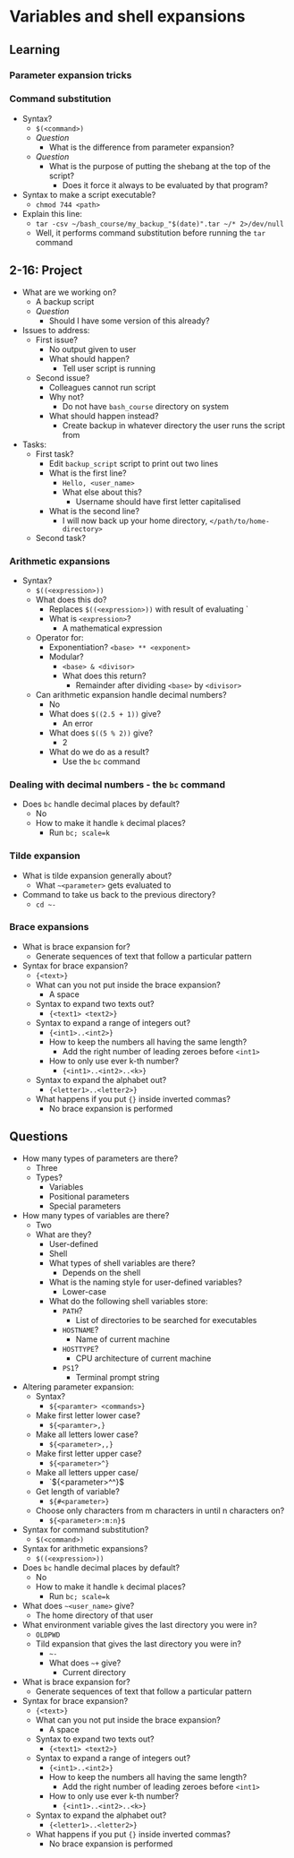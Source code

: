 # Variables and shell expansions

## Learning

### Parameter expansion tricks



### Command substitution

- Syntax?
  - `$(<command>)`
  - *Question*
    - What is the difference from parameter expansion?
  - *Question*
    - What is the purpose of putting the shebang at the top of the script?
      - Does it force it always to be evaluated by that program?
- Syntax to make a script executable?
  - `chmod 744 <path>`
- Explain this line:
  - `tar -csv ~/bash_course/my_backup_"$(date)".tar ~/* 2>/dev/null`
  - Well, it performs command substitution before running the `tar` command

## 2-16: Project

- What are we working on?
  - A backup script
  - *Question*
    - Should I have some version of this already?
- Issues to address:
  - First issue?
    - No output given to user
    - What should happen?
      - Tell user script is running
  - Second issue?
    - Colleagues cannot run script
    - Why not?
      - Do not have `bash_course` directory on system
    - What should happen instead?
      - Create backup in whatever directory the user runs the script from
- Tasks:
  - First task?
    - Edit `backup_script` script to print out two lines
    - What is the first line?
      - `Hello, <user_name>`
      - What else about this?
        - Username should have first letter capitalised
    - What is the second line?
      - I will now back up your home directory, `</path/to/home-directory>`
  - Second task?

### Arithmetic expansions

- Syntax?
  - `$((<expression>))`
  - What does this do?
    - Replaces `$((<expression>))` with result of evaluating `<expression>
    - What is `<expression>`?
      - A mathematical expression
  - Operator for:
    - Exponentiation?
      `<base> ** <exponent>`
    - Modular?
      - `<base> & <divisor>`
      - What does this return?
        - Remainder after dividing `<base>` by `<divisor>`
  - Can arithmetic expansion handle decimal numbers?
    - No
    - What does `$((2.5 + 1))` give?
      - An error
    - What does `$((5 % 2))` give?
      - 2
    - What do we do as a result?
      - Use the `bc` command

### Dealing with decimal numbers - the `bc` command

- Does `bc` handle decimal places by default?
  - No
  - How to make it handle `k` decimal places?
    - Run `bc; scale=k`

### Tilde expansion

- What is tilde expansion generally about?
  - What `~<parameter>` gets evaluated to
- Command to take us back to the previous directory?
  - `cd ~-`

### Brace expansions

- What is brace expansion for?
  - Generate sequences of text that follow a particular pattern
- Syntax for brace expansion?
  - `{<text>}`
  - What can you not put inside the brace expansion?
    - A space
  - Syntax to expand two texts out?
    - `{<text1> <text2>}`
  - Syntax to expand a range of integers out?
    - `{<int1>..<int2>}`
    - How to keep the numbers all having the same length?
      - Add the right number of leading zeroes before `<int1>`
    - How to only use ever k-th number?
      - `{<int1>..<int2>..<k>}`
  - Syntax to expand the alphabet out?
    - `{<letter1>..<letter2>}`
  - What happens if you put `{}` inside inverted commas?
    - No brace expansion is performed


## Questions

- How many types of parameters are there?
  - Three
  - Types?
    - Variables
    - Positional parameters
    - Special parameters
- How many types of variables are there?
  - Two
  - What are they?
    - User-defined
    - Shell
    - What types of shell variables are there?
      - Depends on the shell
    - What is the naming style for user-defined variables?
      - Lower-case
    - What do the following shell variables store:
      - `PATH`?
        - List of directories to be searched for executables
      - `HOSTNAME`? 
        - Name of current machine
      - `HOSTTYPE`?
        - CPU architecture of current machine
      - `PS1`?
        - Terminal prompt string
- Altering parameter expansion:
  - Syntax?
    - `${<paramter> <commands>}`
  - Make first letter lower case?
    - `${<paramter>,}`
  - Make all letters lower case?
    - `${<parameter>,,}`
  - Make first letter upper case?
    - `${<parameter>^}`
  - Make all letters upper case/
    - `${<parameter>^^}$
  - Get length of variable?
    - `${#<parameter>}`
  - Choose only characters from m characters in until n characters on?
    - `${<parameter>:m:n}$`
- Syntax for command substitution?
  - `$(<command>)`
- Syntax for arithmetic expansions?
  - `$((<expression>))`
- Does `bc` handle decimal places by default?
  - No
  - How to make it handle `k` decimal places?
    - Run `bc; scale=k`
- What does `~<user_name>` give?
  - The home directory of that user
- What environment variable gives the last directory you were in?
  - `OLDPWD`
  - Tild expansion that gives the last directory you were in?
    - `~-`
    - What does `~+` give?
      - Current directory
- What is brace expansion for?
  - Generate sequences of text that follow a particular pattern
- Syntax for brace expansion?
  - `{<text>}`
  - What can you not put inside the brace expansion?
    - A space
  - Syntax to expand two texts out?
    - `{<text1> <text2>}`
  - Syntax to expand a range of integers out?
    - `{<int1>..<int2>}`
    - How to keep the numbers all having the same length?
      - Add the right number of leading zeroes before `<int1>`
    - How to only use ever k-th number?
      - `{<int1>..<int2>..<k>}`
  - Syntax to expand the alphabet out?
    - `{<letter1>..<letter2>}`
  - What happens if you put `{}` inside inverted commas?
    - No brace expansion is performed